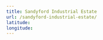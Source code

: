 ```yaml
---
title: Sandyford Industrial Estate
url: /sandyford-industrial-estate/
latitude: 
longitude: 
---
```

